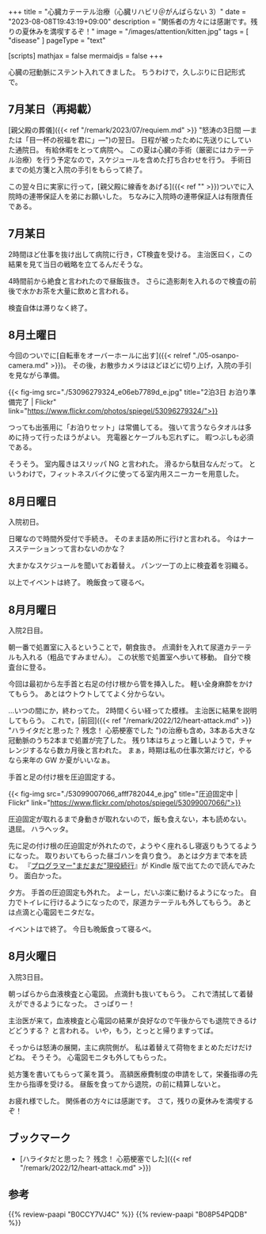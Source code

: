 +++
title = "心臓カテーテル治療（心臓リハビリ＠がんばらない 3）"
date =  "2023-08-08T19:43:19+09:00"
description = "関係者の方々には感謝です。残りの夏休みを満喫するぞ！"
image = "/images/attention/kitten.jpg"
tags = [ "disease" ]
pageType = "text"

[scripts]
  mathjax = false
  mermaidjs = false
+++

心臓の冠動脈にステント入れてきました。
ちうわけで，久しぶりに日記形式で。

## 7月某日（再掲載）

[親父殿の葬儀]({{< ref "/remark/2023/07/requiem.md" >}} "怒涛の3日間 —または「目一杯の祝福を君に」—")の翌日。
日程が被ったために先送りにしていた通院日。
有給休暇をとって病院へ。
この夏は心臓の手術（厳密にはカテーテル治療）を行う予定なので，スケジュールを含めた打ち合わせを行う。
手術日までの処方箋と入院の手引をもらって終了。

この翌々日に実家に行って，[親父殿に線香をあげる]({{< ref "" >}})ついでに入院時の連帯保証人を弟にお願いした。
ちなみに入院時の連帯保証人は有限責任である。

## 7月某日

2時間ほど仕事を抜け出して病院に行き，CT検査を受ける。
主治医曰く，この結果を見て当日の戦略を立てるんだそうな。

4時間前から絶食と言われたので昼飯抜き。
さらに造影剤を入れるので検査の前後で水かお茶を大量に飲めと言われる。

検査自体は滞りなく終了。

## 8月土曜日

今回のついでに[自転車をオーバーホールに出す]({{< relref "./05-osanpo-camera.md" >}})。
その後，お散歩カメラはほどほどに切り上げ，入院の手引を見ながら準備。

{{< fig-img src="./53096279324_e06eb7789d_e.jpg" title="2泊3日 お泊り準備完了 | Flickr" link="https://www.flickr.com/photos/spiegel/53096279324/">}}

つっても出張用に「お泊りセット」は常備してる。
強いて言うならタオルは多めに持って行ったほうがよい。
充電器とケーブルも忘れずに。
暇つぶしも必須である。

そうそう。
室内履きはスリッパ NG と言われた。
滑るから駄目なんだって。
というわけで，フィットネスバイクに使ってる室内用スニーカーを用意した。

## 8月日曜日

入院初日。

日曜なので時間外受付で手続き。
そのまま詰め所に行けと言われる。
今はナースステーションって言わないのかな？

大まかなスケジュールを聞いてお着替え。
パンツ一丁の上に検査着を羽織る。

以上でイベントは終了。
晩飯食って寝るべ。

## 8月月曜日

入院2日目。

朝一番で処置室に入るということで，朝食抜き。
点滴針を入れて尿道カテーテルも入れる（粗品ですみません）。
この状態で処置室へ歩いて移動。
自分で検査台に登る。

今回は最初から左手首と右足の付け根から管を挿入した。
軽い全身麻酔をかけてもらう。
あとはウトウトしててよく分からない。

...いつの間にか，終わってた。
2時間くらい経ってた模様。
主治医に結果を説明してもらう。
これで，[前回]({{< ref "/remark/2022/12/heart-attack.md" >}} "ハライタだと思った？ 残念！ 心筋梗塞でした
")の治療も含め，3本ある大きな冠動脈のうち2本まで処置が完了した。
残り1本はちょっと難しいようで，チャレンジするなら数カ月後と言われた。
まぁ，時期は私の仕事次第だけど，やるなら来年の GW か夏がいいなぁ。

手首と足の付け根を圧迫固定する。

{{< fig-img src="./53099007066_afff782044_e.jpg" title="圧迫固定中 | Flickr" link="https://www.flickr.com/photos/spiegel/53099007066/">}}

圧迫固定が取れるまで身動きが取れないので，飯も食えない，本も読めない。
退屈。
ハラヘッタ。

先に足の付け根の圧迫固定が外れたので，ようやく座れるし寝返りもうてるようになった。
取りおいてもらった昼ゴハンを貪り食う。
あとは夕方まで本を読む。
『[プログラマー"まだまだ"現役続行](https://www.amazon.co.jp/dp/B0CCY7VJ4C?tag=baldandersinf-22&linkCode=ogi&th=1&psc=1)』が Kindle 版で出てたので読んでみたり。
面白かった。

夕方。
手首の圧迫固定も外れた。
よーし，だいぶ楽に動けるようになった。
自力でトイレに行けるようになったので，尿道カテーテルも外してもらう。
あとは点滴と心電図モニタだな。

イベントはで終了。
今日も晩飯食って寝るべ。

## 8月火曜日

入院3日目。

朝っぱらから血液検査と心電図。
点滴針も抜いてもらう。
これで清拭して着替えができるようになった。
さっぱりー！

主治医が来て，血液検査と心電図の結果が良好なので午後からでも退院できるけどどうする？ と言われる。
いや，もう，とっとと帰りますってば。

そっからは怒涛の展開，主に病院側が。
私は着替えて荷物をまとめただけだけどね。
そうそう。
心電図モニタも外してもらった。

処方箋を書いてもらって薬を貰う。
高額医療費制度の申請をして，栄養指導の先生から指導を受ける。
昼飯を食ってから退院，の前に精算しないと。

お疲れ様でした。
関係者の方々には感謝です。
さて，残りの夏休みを満喫するぞ！

## ブックマーク

- [ハライタだと思った？ 残念！ 心筋梗塞でした]({{< ref "/remark/2022/12/heart-attack.md" >}})

## 参考

{{% review-paapi "B0CCY7VJ4C" %}} <!-- プログラマー"まだまだ"現役続行 -->
{{% review-paapi "B08P54PQDB" %}} <!-- メッセンジャーバッグ -->
